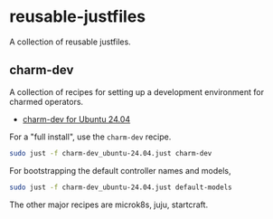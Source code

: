 # reusable-justfiles
A collection of reusable justfiles.

## charm-dev
A collection of recipes for setting up a development environment for charmed operators.

- [charm-dev for Ubuntu 24.04](charm-dev_ubuntu-24.04.just)

For a "full install", use the `charm-dev` recipe.

```bash
sudo just -f charm-dev_ubuntu-24.04.just charm-dev
```

For bootstrapping the default controller names and models,

```bash
sudo just -f charm-dev_ubuntu-24.04.just default-models
```

The other major recipes are microk8s, juju, startcraft.
